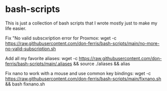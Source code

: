 # bash-scripts
This is just a collection of bash scripts that I wrote mostly just to make my life easier.

Fix "No valid subscxription error for Proxmox:
wget -c https://raw.githubusercontent.com/don-ferris/bash-scripts/main/no-more-no-valid-subscription.sh

Add all my favorite aliases:
wget -c https://raw.githubusercontent.com/don-ferris/bash-scripts/main/.aliases && source ./aliases && alias

Fix nano to work with a mouse and use common key bindings:
wget -c https://raw.githubusercontent.com/don-ferris/bash-scripts/main/fixnano.sh && bash fixnano.sh
